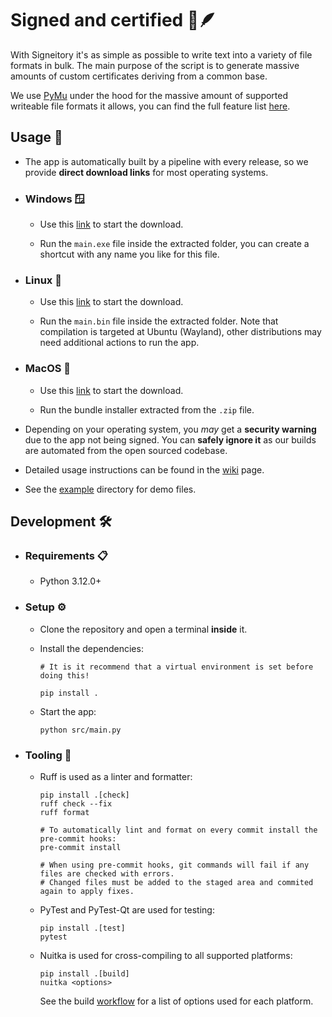 # Signed and certified 📜🪶

With Signeitory it's as simple as possible to write text into a variety of file formats in bulk. The main purpose of the script is to generate massive amounts of custom certificates deriving from a common base.

We use [PyMu](https://github.com/pymupdf/PyMuPDF) under the hood for the massive amount of supported writeable file formats it allows, you can find the full feature list [here](https://pymupdf.readthedocs.io/en/latest/about.html).

## Usage 🚀

- The app is automatically built by a pipeline with every release, so we provide **direct download links** for most operating systems.

- ### Windows 🪟

  - Use this [link](https://github.com/NEIAAC/signeitory/releases/latest/download/Windows.zip) to start the download.

  - Run the `main.exe` file inside the extracted folder, you can create a shortcut with any name you like for this file.

- ### Linux 🐧

  - Use this [link](https://github.com/NEIAAC/signeitory/releases/latest/download/Linux.zip) to start the download.

  - Run the `main.bin` file inside the extracted folder. Note that compilation is targeted at Ubuntu (Wayland), other distributions may need additional actions to run the app.

- ### MacOS 🍎

  - Use this [link](https://github.com/NEIAAC/signeitory/releases/latest/download/MacOS.zip) to start the download.

  - Run the bundle installer extracted from the `.zip` file.

- Depending on your operating system, you _may_ get a **security warning** due to the app not being signed. You can **safely ignore it** as our builds are automated from the open sourced codebase.

- Detailed usage instructions can be found in the [wiki](https://github.com/NEIAAC/signeitory/wiki) page.

- See the [example](./example/) directory for demo files.

## Development 🛠️

- ### Requirements 📋

  - Python 3.12.0+

- ### Setup ⚙️

  - Clone the repository and open a terminal **inside** it.

  - Install the dependencies:

    ```shell
    # It is it recommend that a virtual environment is set before doing this!

    pip install .
    ```

  - Start the app:

    ```shell
    python src/main.py
    ```

- ### Tooling 🧰

  - Ruff is used as a linter and formatter:

    ```shell
    pip install .[check]
    ruff check --fix
    ruff format

    # To automatically lint and format on every commit install the pre-commit hooks:
    pre-commit install

    # When using pre-commit hooks, git commands will fail if any files are checked with errors.
    # Changed files must be added to the staged area and commited again to apply fixes.
    ```

  - PyTest and PyTest-Qt are used for testing:

    ```shell
    pip install .[test]
    pytest
    ```

  - Nuitka is used for cross-compiling to all supported platforms:

    ```shell
    pip install .[build]
    nuitka <options>
    ```

    See the build [workflow](./.github/workflows/build.yaml) for a list of options used for each platform.
